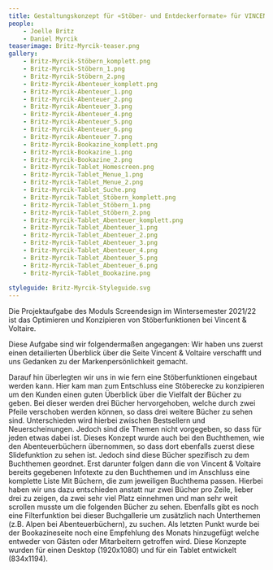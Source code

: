 ```yaml
---
title: Gestaltungskonzept für «Stöber- und Entdeckerformate» für VINCENT&VOLTAIRE
people:
    - Joelle Britz
    - Daniel Myrcik
teaserimage: Britz-Myrcik-teaser.png
gallery:
    - Britz-Myrcik-Stöbern_komplett.png
    - Britz-Myrcik-Stöbern_1.png
    - Britz-Myrcik-Stöbern_2.png
    - Britz-Myrcik-Abenteuer_komplett.png
    - Britz-Myrcik-Abenteuer_1.png
    - Britz-Myrcik-Abenteuer_2.png
    - Britz-Myrcik-Abenteuer_3.png
    - Britz-Myrcik-Abenteuer_4.png
    - Britz-Myrcik-Abenteuer_5.png
    - Britz-Myrcik-Abenteuer_6.png
    - Britz-Myrcik-Abenteuer_7.png
    - Britz-Myrcik-Bookazine_komplett.png
    - Britz-Myrcik-Bookazine_1.png
    - Britz-Myrcik-Bookazine_2.png
    - Britz-Myrcik-Tablet_Homescreen.png
    - Britz-Myrcik-Tablet_Menue_1.png
    - Britz-Myrcik-Tablet_Menue_2.png
    - Britz-Myrcik-Tablet_Suche.png
    - Britz-Myrcik-Tablet_Stöbern_komplett.png
    - Britz-Myrcik-Tablet_Stöbern_1.png
    - Britz-Myrcik-Tablet_Stöbern_2.png
    - Britz-Myrcik-Tablet_Abenteuer_komplett.png
    - Britz-Myrcik-Tablet_Abenteuer_1.png
    - Britz-Myrcik-Tablet_Abenteuer_2.png
    - Britz-Myrcik-Tablet_Abenteuer_3.png
    - Britz-Myrcik-Tablet_Abenteuer_4.png
    - Britz-Myrcik-Tablet_Abenteuer_5.png
    - Britz-Myrcik-Tablet_Abenteuer_6.png
    - Britz-Myrcik-Tablet_Bookazine.png
    
styleguide: Britz-Myrcik-Styleguide.svg
---
```


Die Projektaufgabe des Moduls Screendesign im Wintersemester 2021/22 ist das Optimieren und Konzipieren von Stöberfunktionen bei Vincent & Voltaire.

Diese Aufgabe sind wir folgendermaßen angegangen: Wir haben uns zuerst einen detailierten Überblick über die Seite Vincent & Voltaire verschafft und uns Gedanken zu der Markenpersönlichkeit gemacht.

Darauf hin überlegten wir uns in wie fern eine Stöberfunktionen eingebaut werden kann. Hier kam man zum Entschluss eine Stöberecke zu konzipieren um den Kunden einen guten Überblick über die Vielfalt der Bücher zu geben. Bei dieser werden drei Bücher hervorgehoben, welche durch zwei Pfeile verschoben werden können, so dass drei weitere Bücher zu sehen sind. Unterschieden wird hierbei zwischen Bestsellern und Neuerscheinungen. Jedoch sind die Themen nicht vorgegeben, so dass für jeden etwas dabei ist.
Dieses Konzept wurde auch bei den Buchthemen, wie den Abenteuerbüchern übernommen, so dass dort ebenfalls zuerst diese Slidefunktion zu sehen ist. Jedoch sind diese Bücher spezifisch zu dem Buchthemen geordnet. Erst darunter folgen dann die von Vincent & Voltaire bereits gegebenen Infotexte zu den Buchthemen und im Anschluss eine komplette Liste Mit Büchern, die zum jeweiligen Buchthema passen. Hierbei haben wir uns dazu entschieden anstatt nur zwei Bücher pro Zeile, lieber drei zu zeigen, da zwei sehr viel Platz einnehmen und man sehr weit scrollen musste um die folgenden Bücher zu sehen. Ebenfalls gibt es noch eine Filterfunktion bei dieser Buchgallerie um zusätzlich nach Unterthemen (z.B. Alpen bei Abenteuerbüchern), zu suchen. Als letzten Punkt wurde bei der Bookazineseite noch eine Empfehlung des Monats hinzugefügt welche entweder von Gästen oder Mitarbeitern getroffen wird.
Diese Konzepte wurden für einen Desktop (1920x1080) und für ein Tablet entwickelt (834x1194).
